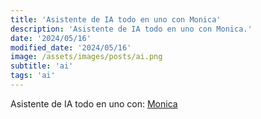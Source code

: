 ```yaml
---
title: 'Asistente de IA todo en uno con Monica'
description: 'Asistente de IA todo en uno con Monica.'
date: '2024/05/16'
modified_date: '2024/05/16'
image: /assets/images/posts/ai.png
subtitle: 'ai'
tags: 'ai'
---
```


Asistente de IA todo en uno con: [Monica](https://monica.im/es)
